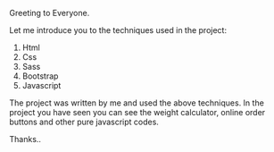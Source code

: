 Greeting to Everyone.

Let me introduce you to the techniques used in the project:
1. Html
2. Css
3. Sass
4. Bootstrap
5. Javascript

The project was written by me and used the above techniques. In the project you have seen you can see the weight calculator, online order buttons and other pure javascript codes.

Thanks..
